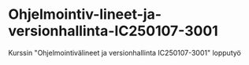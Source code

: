 # Ohjelmointiv-lineet-ja-versionhallinta-IC250107-3001
Kurssin "Ohjelmointivälineet ja versionhallinta IC250107-3001" lopputyö
